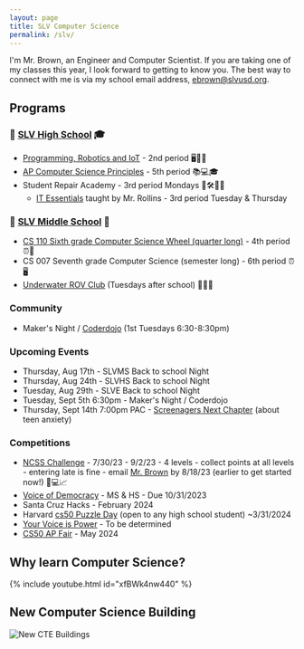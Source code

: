 ```yaml
---
layout: page
title: SLV Computer Science
permalink: /slv/
---
```


I'm Mr. Brown, an Engineer and Computer Scientist. If you are taking one of my classes this year, I look forward to getting to know you. The best way to connect with me is via my school email address, [ebrown@slvusd.org](mailto:ebrown@slvusd.org).

## Programs
### 🏢 [SLV High School](https://hs.slvusd.org) 🎓

* [Programming, Robotics and IoT](/slv/2023-24/robotics.md) - 2nd period 🖥️🤖🌐
* [AP Computer Science Principles](/slv/2023-24/csp.md) - 5th period 📚💻🎓
* Student Repair Academy - 3rd period Mondays 🔧🛠️👨‍🔧
  * [IT Essentials](https://itessentials.santacruzcoe.org/course-outline) taught by Mr. Rollins - 3rd period Tuesday & Thursday

### 🏫 [SLV Middle School](https://ms.slvusd.org) 🎒

* [CS 110 Sixth grade Computer Science Wheel (quarter long)](/slv/2023-24/cs110a.md) - 4th period ⏰🐍
* CS 007 Seventh grade Computer Science (semester long) - 6th period ⏰🖥️
* [Underwater ROV Club](/slv/2023-24/rov.md) (Tuesdays after school) 🌊🤿🔧

<!--
### SLV Elementary School

* 4th/5th Grade Coding Fridays (after school)
-->
### Community

* Maker's Night / [Coderdojo](https://coderdojo.com/en/about) (1st Tuesdays 6:30-8:30pm)

### Upcoming Events

* Thursday, Aug 17th - SLVMS Back to school Night
* Thursday, Aug 24th - SLVHS Back to school Night
* Tuesday, Aug 29th - SLVE Back to school Night
* Tuesday, Sept 5th 6:30pm - Maker's Night / Coderdojo
* Thursday, Sept 14th 7:00pm PAC - [Screenagers Next Chapter](/screenagers) (about teen anxiety)

### Competitions

* [NCSS Challenge](https://groklearning.com/challenge/) - 7/30/23 - 9/2/23 - 4 levels - collect points at all levels - entering late is fine - email [Mr. Brown](mailto:ebrown@slvusd.org) by 8/18/23 (earlier to get started now!) 📅💻📈
* [Voice of Democracy](https://www.vfw.org/community/youth-and-education/youth-scholarships) - MS & HS - Due 10/31/2023
* Santa Cruz Hacks - February 2024
* Harvard [cs50 Puzzle Day](https://cs50.medium.com/this-was-cs50x-puzzle-day-2023-1134de6012c6) (open to any high school student) ~3/31/2024
* [Your Voice is Power](https://www.amazonfutureengineer.com/yourvoiceispower) - To be determined
* [CS50 AP Fair](https://spencertiberi.github.io/playbook50/events/cs50fair) - May 2024

## Why learn Computer Science?

{% include youtube.html id="xfBWk4nw440" %}
<br>

## New Computer Science Building

![New CTE Buildings](https://lh3.googleusercontent.com/pw/AIL4fc9Wf8EAP6FwjR0mhvBQWzIXs8VWDcTnZsVTfhY95dsXTv8nqiQz08-FoFN1b6Y0i9U-Tr4VeKGDHZ-0wmKd9YBSa21fZndBDedl8Gbp6xo1T3MQZzI=w2400)
